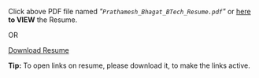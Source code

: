 Click above PDF file named _"`Prathamesh_Bhagat_BTech_Resume.pdf`"_   or [here](https://github.com/PrathameshBhagat/Resume/blob/main/Prathamesh_Bhagat_BTech_Resume.pdf) **to VIEW** the Resume.

OR 

[Download Resume](https://raw.githubusercontent.com/prathameshbhagat/resume/main/Prathamesh_Bhagat_BTech_Resume.pdf)
 
**Tip:** To open links on resume, please download it, to make the links active.
